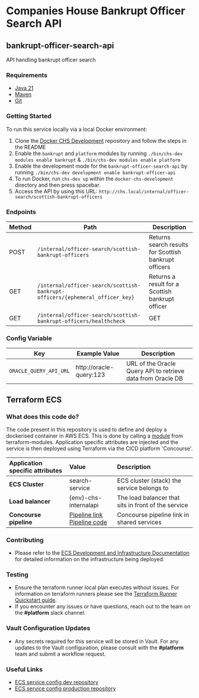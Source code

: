 # Companies House Bankrupt Officer Search API
## bankrupt-officer-search-api
API handling bankrupt officer search

### Requirements
* [Java 21][1]
* [Maven][2]
* [Git][3]

### Getting Started
To run this service locally via a local Docker environment:

1. Clone the [Docker CHS Development](https://github.com/companieshouse/docker-chs-development) repository and follow the steps in the README
2. Enable the `bankrupt` and `platform` modules by running `./bin/chs-dev modules enable bankrupt` & `./bin/chs-dev modules enable platform`
3. Enable the development mode for the `bankrupt-officer-search-api` by running `./bin/chs-dev development enable bankrupt-officer-api`
4. To run Docker, run `chs-dev up` within the `docker-chs-development` directory and then press spacebar.
5. Access the API by using this URL: `http://chs.local/internal/officer-search/scottish-bankrupt-officers`

### Endpoints

| Method | Path                                                                          | Description                                           |
|--------|-------------------------------------------------------------------------------|-------------------------------------------------------|
| POST   | `/internal/officer-search/scottish-bankrupt-officers`                         | Returns search results for Scottish bankrupt officers |
| GET    | `/internal/officer-search/scottish-bankrupt-officers/{ephemeral_officer_key}` | Returns a result for a Scottish bankrupt officer      |
| GET    | `/internal/officer-search/scottish-bankrupt-officers/healthcheck`             | GET                                                   | Returns HTTP OK (`200`) to indicate a healthy application instance.

[1]: https://www.oracle.com/java/technologies/downloads/#java21
[2]: https://maven.apache.org/download.cgi
[3]: https://git-scm.com/downloads

### Config Variable

| Key                    | Example Value           | Description                                                 |
|------------------------|-------------------------|-------------------------------------------------------------|
| `ORACLE_QUERY_API_URL` | http://oracle-query:123 | URL of the Oracle Query API to retrieve data from Oracle DB |

## Terraform ECS

### What does this code do?

The code present in this repository is used to define and deploy a dockerised container in AWS ECS.
This is done by calling a [module](https://github.com/companieshouse/terraform-modules/tree/main/aws/ecs) from terraform-modules. Application specific attributes are injected and the service is then deployed using Terraform via the CICD platform 'Concourse'.


| Application specific attributes | Value                                                                                                                                                                                                                                                                       | Description                                         |
|:--------------------------------|:----------------------------------------------------------------------------------------------------------------------------------------------------------------------------------------------------------------------------------------------------------------------------|:----------------------------------------------------|
| **ECS Cluster**                 | search-service                                                                                                                                                                                                                                                              | ECS cluster (stack) the service belongs to          |
| **Load balancer**               | {env}-chs-internalapi                                                                                                                                                                                                                                                       | The load balancer that sits in front of the service |
| **Concourse pipeline**          | [Pipeline link](https://ci-platform.companieshouse.gov.uk/teams/team-development/pipelines/bankrupt-officer-search-api ) <br> [Pipeline code](https://github.com/companieshouse/ci-pipelines/blob/master/pipelines/ssplatform/team-development/bankrupt-officer-search-api) | Concourse pipeline link in shared services          |

### Contributing
- Please refer to the [ECS Development and Infrastructure Documentation](https://companieshouse.atlassian.net/wiki/spaces/DEVOPS/pages/4390649858/Copy+of+ECS+Development+and+Infrastructure+Documentation+Updated) for detailed information on the infrastructure being deployed.

### Testing
- Ensure the terraform runner local plan executes without issues. For information on terraform runners please see the [Terraform Runner Quickstart guide](https://companieshouse.atlassian.net/wiki/spaces/DEVOPS/pages/1694236886/Terraform+Runner+Quickstart).
- If you encounter any issues or have questions, reach out to the team on the **#platform** slack channel.

### Vault Configuration Updates
- Any secrets required for this service will be stored in Vault. For any updates to the Vault configuration, please consult with the **#platform** team and submit a workflow request.

### Useful Links
- [ECS service config dev repository](https://github.com/companieshouse/ecs-service-configs-dev)
- [ECS service config production repository](https://github.com/companieshouse/ecs-service-configs-production)
